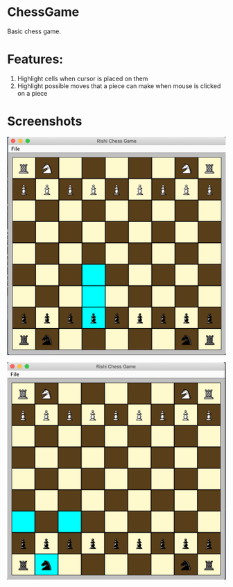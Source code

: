 # ChessGame

Basic chess game. 

# Features:

1. Highlight cells when cursor is placed on them
2. Highlight possible moves that a piece can make when mouse is clicked on a piece

# Screenshots

![Possible Moves for Pawn](https://github.com/rishipal/ChessGame/blob/master/src/com/rishi/gui/art/HighlightPawnPaths.png)

![Possible Moves for Knight](https://github.com/rishipal/ChessGame/blob/master/src/com/rishi/gui/art/HighlightKnightMoves.png)


